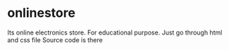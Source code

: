 # onlinestore
Its online electronics store.
For educational purpose.
Just go through html and css file 
Source code is there

